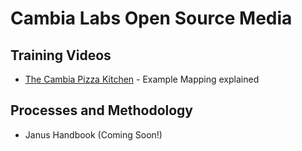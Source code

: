 # Cambia Labs Open Source Media

## Training Videos
* [The Cambia Pizza Kitchen](https://www.cambiahealth.com/techconnect/example-mapping-and-the-cambia-pizza-kitchen-) - Example Mapping explained

## Processes and Methodology
* Janus Handbook (Coming Soon!)
